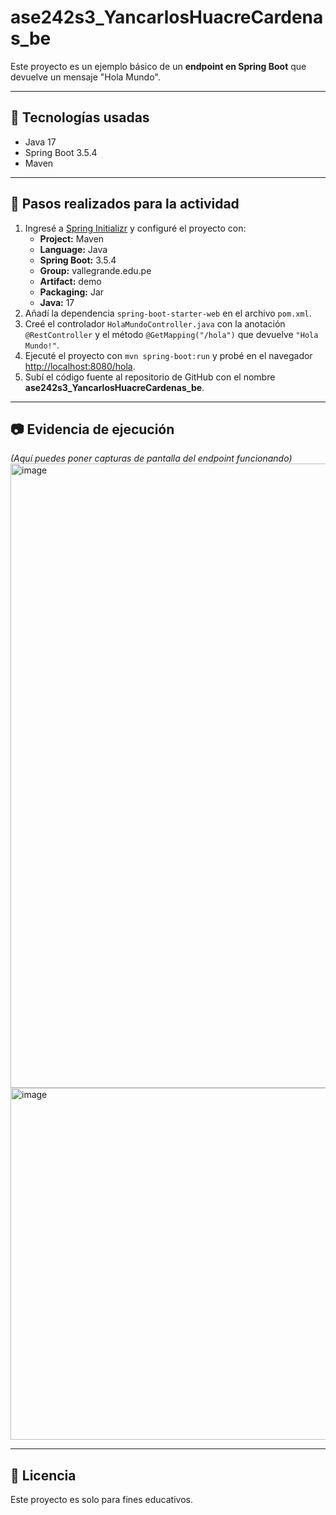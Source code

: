 # ase242s3_YancarlosHuacreCardenas_be

Este proyecto es un ejemplo básico de un **endpoint en Spring Boot** que devuelve un mensaje "Hola Mundo".

---

## 🚀 Tecnologías usadas
- Java 17
- Spring Boot 3.5.4
- Maven

---

## 📌 Pasos realizados para la actividad

1. Ingresé a [Spring Initializr](https://start.spring.io/) y configuré el proyecto con:
   - **Project:** Maven
   - **Language:** Java
   - **Spring Boot:** 3.5.4
   - **Group:** vallegrande.edu.pe
   - **Artifact:** demo
   - **Packaging:** Jar
   - **Java:** 17
2. Añadí la dependencia `spring-boot-starter-web` en el archivo `pom.xml`.
3. Creé el controlador `HolaMundoController.java` con la anotación `@RestController` y el método `@GetMapping("/hola")` que devuelve `"Hola Mundo!"`.
4. Ejecuté el proyecto con `mvn spring-boot:run` y probé en el navegador [http://localhost:8080/hola](http://localhost:8080/hola).
5. Subí el código fuente al repositorio de GitHub con el nombre **ase242s3_YancarlosHuacreCardenas_be**.

---

## 📷 Evidencia de ejecución
*(Aquí puedes poner capturas de pantalla del endpoint funcionando)*
<img width="1920" height="999" alt="image" src="https://github.com/user-attachments/assets/e87753b4-a3ec-409f-8f88-3dbbe196b1d8" />
<img width="1868" height="563" alt="image" src="https://github.com/user-attachments/assets/66c8f0d4-6b3a-41ef-8b56-0d3bf9b20833" />

---

## 📜 Licencia
Este proyecto es solo para fines educativos.
